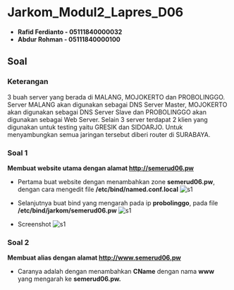 # Jarkom_Modul2_Lapres_D06

 - **Rafid Ferdianto - 05111840000032**
 - **Abdur Rohman - 05111840000100**

## Soal
### Keterangan
  3 buah server yang berada di MALANG, MOJOKERTO dan PROBOLINGGO. Server MALANG akan digunakan sebagai DNS Server Master, MOJOKERTO akan digunakan sebagai DNS Server Slave dan PROBOLINGGO akan digunakan sebagai Web Server. Selain 3 server terdapat 2 klien yang digunakan untuk testing yaitu GRESIK dan SIDOARJO. Untuk menyambungkan semua jaringan tersebut diberi router di SURABAYA.

### Soal 1
  **Membuat website utama dengan alamat http://semerud06.pw**
  - Pertama buat website dengan menambahkan zone **semerud06.pw**, dengan cara mengedit file **/etc/bind/named.conf.local**
  ![s1](https://github.com/Raferto/Jarkom_Modul2_Lapres_D06/blob/main/images/1.1)
  
  - Selanjutnya buat bind yang mengarah pada ip **probolinggo**, pada file **/etc/bind/jarkom/semerud06.pw**
  ![s1](https://github.com/Raferto/Jarkom_Modul2_Lapres_D06/blob/main/images/1.2)
  
  - Screenshot
  ![s1](https://github.com/Raferto/Jarkom_Modul2_Lapres_D06/blob/main/images/1.3)
  
### Soal 2
  **Membuat alias dengan alamat http://www.semerud06.pw**
  - Caranya adalah dengan menambahkan **CName** dengan nama **www** yang mengarah ke **semerud06.pw.**
